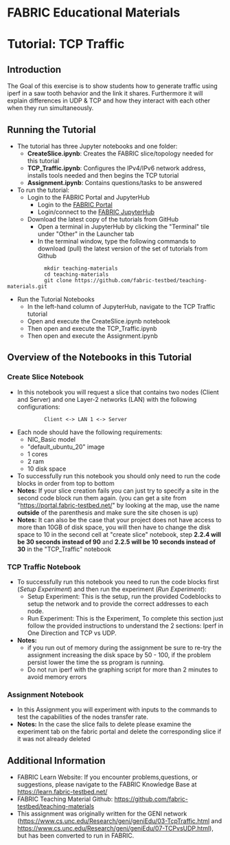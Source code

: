 # FABRIC Educational Materials
# Tutorial: TCP Traffic
## Introduction
The Goal of this exercise is to show students how to generate traffic using iperf in a saw tooth behavior and the link it shares. Furthermore it will explain differences in UDP & TCP and how they interact with each other when they run simultaneously.
## Running the Tutorial
- The tutorial has three Jupyter notebooks and one folder:
    - **CreateSlice.ipynb**: Creates the FABRIC slice/topology needed for this tutorial
    - **TCP_Traffic.ipynb**: Configures the IPv4/IPv6 network address, installs tools needed and then begins the TCP tutorial
    - **Assignment.ipynb**: Contains questions/tasks to be answered
- To run the tutorial:
   - Login to the FABRIC Portal and JupyterHub
    	- Login to the [FABRIC Portal](https://portal.fabric-testbed.net/)
    	- Login/connect to the [FABRIC JupyterHub](https://learn.fabric-testbed.net/knowledge-base/creating-your-first-experiment-in-jupyter-hub/)
   - Download the latest copy of the tutorials from GitHub
    	- Open a terminal in JupyterHub by clicking the "Terminal" tile under "Other" in the Launcher tab
    	- In the terminal window, type the following commands to download (pull) the latest version of the set of tutorials from Github
```
        	mkdir teaching-materials
        	cd teaching-materials
        	git clone https://github.com/fabric-testbed/teaching-materials.git
```

   - Run the Tutorial Notebooks
    	- In the left-hand column of JupyterHub, navigate to the TCP Traffic tutorial
    	- Open and execute the CreateSlice.ipynb notebook
        - Then open and execute the TCP_Traffic.ipynb
        - Then open and execute the Assignment.ipynb

## Overview of the Notebooks in this Tutorial

### Create Slice Notebook
- In this notebook you will request a slice that contains two nodes (Client and Server) and one Layer-2 networks (LAN) with the following configurations:
```
        	Client <-> LAN 1 <-> Server
```
- Each node should have the following requirements:
	- NIC_Basic model
	- "default_ubuntu_20" image
	- 1 cores
	- 2 ram
	- 10 disk space
 - To successfully run this notebook you should only need to run the code blocks in order from top to bottom
 - **Notes:** If your slice creation fails you can just try to specify a site in the second code block run them again. (you can get a site from "https://portal.fabric-testbed.net/" by looking at the map, use the name **outside** of the parenthesis and make sure the site chosen is up)
  - **Notes:** It can also be the case that your project does not have access to more than 10GB of disk space, you will then have to change the disk space to 10 in the second cell at "create slice" notebook, step **2.2.4 will be 30 seconds instead of 90** and **2.2.5 will be 10 seconds instead of 30** in the "TCP_Traffic" notebook

### TCP Traffic Notebook
- To successfully run this notebook you need to run the code blocks first (*Setup Experiment*) and then run the experiment (*Run Experiment*):
	- Setup Experiment: This is the setup, run the provided Codeblocks to setup the network and to provide the correct addresses to each node.
    - Run Experiment: This is the Experiment, To complete this section just follow the provided instructions to understand the 2 sections: Iperf in One Direction and TCP vs UDP.
- **Notes:**
   + if you run out of memory during the assignment be sure to re-try the assignment increasing the disk space by 50 - 100, if the problem persist lower the time the ss program is running.
   + Do not run iperf with the graphing script for more than 2 minutes to avoid memory errors
### Assignment Notebook
- In this Assignment you will experiment with inputs to the commands to test the capabilities of the nodes transfer rate.
- **Notes:** In the case the slice fails to delete please examine the experiment tab on the fabric portal and delete the corresponding slice if it was not already deleted

## Additional Information
- FABRIC Learn Website: If you encounter problems,questions, or suggestions, please navigate to the FABRIC Knowledge Base at https://learn.fabric-testbed.net/
- FABRIC Teaching Material Github: <https://github.com/fabric-testbed/teaching-materials>
- This assignment was originally written for the GENI network (<https://www.cs.unc.edu/Research/geni/geniEdu/03-TcpTraffic.html> and <https://www.cs.unc.edu/Research/geni/geniEdu/07-TCPvsUDP.html>), but has been converted to run in FABRIC.
